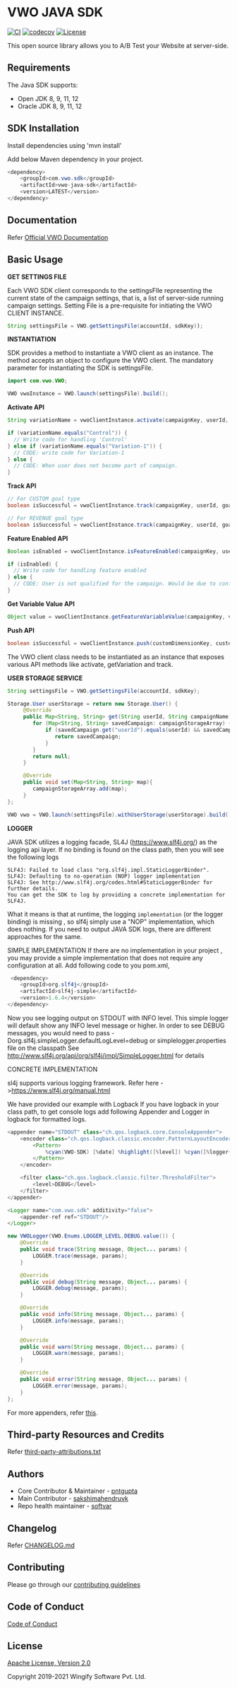 # VWO JAVA SDK

[![CI](https://github.com/wingify/vwo-java-sdk/workflows/CI/badge.svg?branch=master)](https://github.com/wingify/vwo-java-sdk/actions?query=workflow%3ACI)
[![codecov](https://codecov.io/gh/wingify/vwo-java-sdk/branch/master/graph/badge.svg?token=WZ9LNISPPJ)](https://codecov.io/gh/wingify/vwo-java-sdk)
[![License](https://img.shields.io/badge/License-Apache%202.0-blue.svg)](http://www.apache.org/licenses/LICENSE-2.0)

This open source library allows you to A/B Test your Website at server-side.

## Requirements

The Java SDK supports:

* Open JDK 8, 9, 11, 12
* Oracle JDK 8, 9, 11, 12

## SDK Installation

Install dependencies using 'mvn install'

Add below Maven dependency in your project.


```java
<dependency>
    <groupId>com.vwo.sdk</groupId>
    <artifactId>vwo-java-sdk</artifactId>
    <version>LATEST</version>
</dependency>
```

## Documentation

Refer [Official VWO Documentation](https://developers.vwo.com/docs/fullstack-overview)

## Basic Usage

**GET SETTINGS FILE**

Each VWO SDK client corresponds to the settingsFIle representing the current state of the campaign settings, that is, a list of server-side running campaign settings.
Setting File is a pre-requisite for initiating the VWO CLIENT INSTANCE.

```java
String settingsFile = VWO.getSettingsFile(accountId, sdkKey));
```

**INSTANTIATION**


SDK provides a method to instantiate a VWO client as an instance. The method accepts an object to configure the VWO client.
The mandatory parameter for instantiating the SDK is settingsFile.

```java
import com.vwo.VWO;

VWO vwoInstance = VWO.launch(settingsFile).build();
```

**Activate API**

```java
String variationName = vwoClientInstance.activate(campaignKey, userId, options);

if (variationName.equals("Control")) {
  // Write code for handling 'Control'
} else if (variationName.equals("Variation-1")) {
  // CODE: write code for Variation-1
} else {
  // CODE: When user does not become part of campaign.
}
```

**Track API**

```java
// For CUSTOM goal type
boolean isSuccessful = vwoClientInstance.track(campaignKey, userId, goalIdentifier, options);

// For REVENUE goal type
boolean isSuccessful = vwoClientInstance.track(campaignKey, userId, goalIdentifier, options);
```

**Feature Enabled API**

```java
Boolean isEnabled = vwoClientInstance.isFeatureEnabled(campaignKey, userId, options);

if (isEnabled) {
  // Write code for handling feature enabled
} else {
  // CODE: User is not qualified for the campaign. Would be due to configuring campaign's percent-traffic less than 100% while creating or updating a FullStack campaign.
}
```

**Get Variable Value API**

```java
Object value = vwoClientInstance.getFeatureVariableValue(campaignKey, variableKey, userId, options);
```

**Push API**

```java
boolean isSuccessful = vwoClientInstance.push(customDimensionKey, customDimensionValue, userId);
```

The VWO client class needs to be instantiated as an instance that exposes various API methods like activate, getVariation and track.

**USER STORAGE SERVICE**

```java
String settingsFile = VWO.getSettingsFile(accountId, sdkKey);

Storage.User userStorage = return new Storage.User() {
     @Override
     public Map<String, String> get(String userId, String campaignName) {
        for (Map<String, String> savedCampaign: campaignStorageArray) {
            if (savedCampaign.get("userId").equals(userId) && savedCampaign.get("campaignKey").equals(campaignName)) {
               return savedCampaign;
            }
        }
        return null;
     }

     @Override
     public void set(Map<String, String> map){
        campaignStorageArray.add(map);
     }
};

VWO vwo = VWO.launch(settingsFile).withUserStorage(userStorage).build();
```

**LOGGER**

JAVA SDK utilizes a logging facade, SL4J (https://www.slf4j.org/) as the logging api layer. If no binding is found on the class path,
then you will see the following logs

```
SLF4J: Failed to load class "org.slf4j.impl.StaticLoggerBinder".
SLF4J: Defaulting to no-operation (NOP) logger implementation
SLF4J: See http://www.slf4j.org/codes.html#StaticLoggerBinder for further details.
You can get the SDK to log by providing a concrete implementation for SLF4J.
```

What it means is that at runtime, the logging `implementation` (or the logger binding) is missing , so slf4j simply use a "NOP" implementation, which does nothing.
If you need to output JAVA SDK logs, there are different approaches for the same.

SIMPLE IMPLEMENTATION
If there are no implementation in your project , you may provide a simple implementation that does not require any configuration at all.
Add following code to you pom.xml,

```java
 <dependency>
    <groupId>org.slf4j</groupId>
    <artifactId>slf4j-simple</artifactId>
    <version>1.6.4</version>
</dependency>
```

Now you see logging output on STDOUT with INFO level. This simple logger will default show any INFO level message or higher.
In order to see DEBUG messages, you would need to pass -Dorg.slf4j.simpleLogger.defaultLogLevel=debug or simplelogger.properties file on the classpath
See http://www.slf4j.org/api/org/slf4j/impl/SimpleLogger.html for details

CONCRETE IMPLEMENTATION

sl4j supports various logging framework. Refer here ->https://www.slf4j.org/manual.html

We have provided our example with Logback
If you have logback in your class path, to get console logs add following Appender and Logger in logback for formatted logs.

```java
<appender name="STDOUT" class="ch.qos.logback.core.ConsoleAppender">
    <encoder class="ch.qos.logback.classic.encoder.PatternLayoutEncoder">
        <Pattern>
            %cyan(VWO-SDK) [%date] %highlight([%level]) %cyan([%logger{10} %file:%line]) %msg%n
        </Pattern>
    </encoder>

    <filter class="ch.qos.logback.classic.filter.ThresholdFilter">
        <level>DEBUG</level>
    </filter>
</appender>

<Logger name="com.vwo.sdk" additivity="false">
    <appender-ref ref="STDOUT"/>
</Logger>
```

```java
new VWOLogger(VWO.Enums.LOGGER_LEVEL.DEBUG.value()) {
    @Override
    public void trace(String message, Object... params) {
        LOGGER.trace(message, params);
    }

    @Override
    public void debug(String message, Object... params) {
        LOGGER.debug(message, params);
    }

    @Override
    public void info(String message, Object... params) {
        LOGGER.info(message, params);
    }

    @Override
    public void warn(String message, Object... params) {
        LOGGER.warn(message, params);
    }

    @Override
    public void error(String message, Object... params) {
        LOGGER.error(message, params);
    }
};
```

For more appenders, refer [this](https://logback.qos.ch/manual/appenders.html).

## Third-party Resources and Credits

Refer [third-party-attributions.txt](https://github.com/wingify/vwo-java-sdk/blob/master/third-party-attributions.txt)

## Authors

* Core Contributor & Maintainer - [pntgupta](https://github.com/pntgupta)
* Main Contributor - [sakshimahendruvk](https://github.com/sakshimahendruvk)
* Repo health maintainer - [softvar](https://github.com/softvar)

## Changelog

Refer [CHANGELOG.md](https://github.com/wingify/vwo-java-sdk/blob/master/CHANGELOG.md)

## Contributing

Please go through our [contributing guidelines](https://github.com/wingify/vwo-java-sdk/blob/master/CONTRIBUTING.md)

## Code of Conduct

[Code of Conduct](https://github.com/wingify/vwo-java-sdk/blob/master/CODE_OF_CONDUCT.md)

## License

[Apache License, Version 2.0](https://github.com/wingify/vwo-java-sdk/blob/master/LICENSE)

Copyright 2019-2021 Wingify Software Pvt. Ltd.
